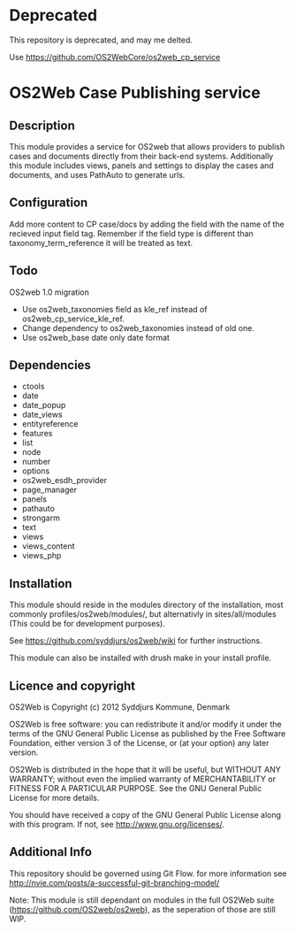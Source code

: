 Deprecated
==========
This repository is deprecated, and may me delted.

Use <https://github.com/OS2WebCore/os2web_cp_service>

OS2Web Case Publishing service
==============================

Description
-----------
This module provides a service for OS2web that allows providers
to publish cases and documents directly from their back-end systems.
Additionally this module includes views, panels and settings to display
the cases and documents, and uses PathAuto to generate urls.

Configuration
-----------
Add more content to CP case/docs by adding the field with the name of the recieved input field tag.
Remember if the field type is different than taxonomy_term_reference it will be treated as text.

Todo
-----------
OS2web 1.0 migration
- Use os2web_taxonomies field as kle_ref instead of os2web_cp_service_kle_ref.
- Change dependency to os2web_taxonomies instead of old one.
- Use os2web_base date only date format

Dependencies
-----------
- ctools
- date
- date_popup
- date_views
- entityreference
- features
- list
- node
- number
- options
- os2web_esdh_provider
- page_manager
- panels
- pathauto
- strongarm
- text
- views
- views_content
- views_php

Installation
-----------
This module should reside in the modules directory of the installation,
most commonly profiles/os2web/modules/, but alternativly in sites/all/modules
(This could be for development purposes).

See https://github.com/syddjurs/os2web/wiki for further instructions.

This module can also be installed with drush make in your install profile.

Licence and copyright
---------------------
OS2Web is Copyright (c) 2012 Syddjurs Kommune, Denmark

OS2Web is free software: you can redistribute it and/or modify
it under the terms of the GNU General Public License as published by
the Free Software Foundation, either version 3 of the License, or
(at your option) any later version.

OS2Web is distributed in the hope that it will be useful,
but WITHOUT ANY WARRANTY; without even the implied warranty of
MERCHANTABILITY or FITNESS FOR A PARTICULAR PURPOSE.  See the
GNU General Public License for more details.

You should have received a copy of the GNU General Public License
along with this program.  If not, see <http://www.gnu.org/licenses/>.

Additional Info
---------------
This repository should be governed using Git Flow. for more information see
http://nvie.com/posts/a-successful-git-branching-model/

Note: This module is still dependant on modules in the full OS2Web suite
(https://github.com/OS2web/os2web), as the seperation of those are still WIP.
